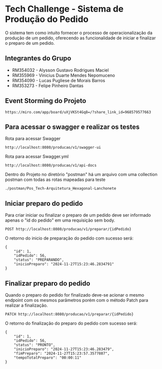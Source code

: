 # Tech Challenge - Sistema de Produção do Pedido

O sistema tem como intuito fornecer o processo de operacionalização da produção de um pedido, oferecendo as funcionalidade de iniciar e finalizar o preparo de um pedido.

## Integrantes do Grupo
- RM354032 - Alysson Gustavo Rodrigues Maciel
- RM355969 - Vinicius Duarte Mendes Nepomuceno
- RM354090 - Lucas Pugliese de Morais Barros
- RM353273 - Felipe Pinheiro Dantas

## Event Storming do Projeto
```url
https://miro.com/app/board/uXjVKSt4Gq8=/?share_link_id=968579577663
```

## Para acessar o swagger e realizar os testes
Rota para acessar Swagger
```url
http://localhost:8080/producao/v1/swagger-ui
```
Rota para acessar Swagger.yml
```url
http://localhost:8080/producao/v1/api-docs
```
Dentro do Projeto no diretório "postman" há um arquivo com uma collection postman com todas as rotas mapeadas para teste
```
./postman/Pos_Tech-Arquitetura_Hexagonal-Lanchonete
```

## Iniciar preparo do pedido

Para criar iniciar ou finalizar o preparo de um pedido deve ser informado apenas o "id do pedido" em uma requisição sem body.

```url
POST http://localhost:8080/producao/v1/preparar/{idPedido}
```

O retorno do inicio de preparação do pedido com sucesso será:

```url
{
    "id": 1,
    "idPedido": 56,
    "status": "PREPARANDO",
    "inicioPreparo": "2024-11-27T15:23:46.2834791"
}
```

## Finalizar preparo do pedido

Quando o preparo do pedido for finalizado deve-se acionar o mesmo endpoint com os mesmos parâmetros porém com o método Patch para realizar a finalização.

```url
PATCH http://localhost:8080/producao/v1/preparar/{idPedido}
```

O retorno do finalização do preparo do pedido com sucesso será:

```url
{
    "id": 1,
    "idPedido": 56,
    "status": "PRONTO",
    "inicioPreparo": "2024-11-27T15:23:46.283479",
    "fimPreparo": "2024-11-27T15:23:57.3577887",
    "tempoTotalPreparo": "00:00:11"
}
```
